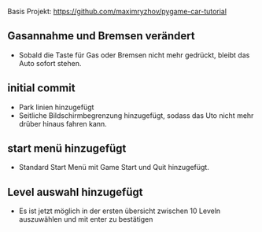 Basis Projekt: https://github.com/maximryzhov/pygame-car-tutorial

## Gasannahme und Bremsen verändert
* Sobald die Taste für Gas oder Bremsen nicht mehr gedrückt, bleibt das Auto sofort stehen.

## initial commit
* Park linien hinzugefügt 
* Seitliche Bildschirmbegrenzung hinzugefügt, sodass das Uto nicht mehr drüber hinaus fahren kann.

## start menü hinzugefügt
* Standard Start Menü mit Game Start und Quit hinzugefügt.

## Level auswahl hinzugefügt
* Es ist jetzt möglich in der ersten übersicht zwischen 10 Leveln auszuwählen und mit enter zu bestätigen

